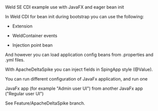 Weld SE CDI example use with JavaFX and eager bean init

In Weld CDI for bean init during bootstrap you can use the following:

- Extension

- WeldContainer events

- Injection point bean

And however you can load application config beans from .properties and .yml files.

With ApacheDeltaSpike you can inject fields in SpingApp style (@Value).

You can run different configuration of JavaFx application, and run one

JavaFx app (for example "Admin user UI") from another JavaFx app ("Regular user UI")

See Feature/ApacheDeltaSpike branch.